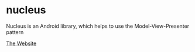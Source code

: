 nucleus
=======

Nucleus is an Android library, which helps to use the Model-View-Presenter pattern

[The Website](http://konmik.github.io/nucleus)